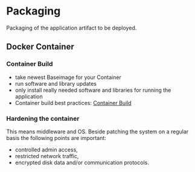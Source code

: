 # Packaging

Packaging of the application artifact to be deployed.

## Docker Container

### Container Build

* take newest Baseimage for your Container
* run software and library updates
* only install really needed software and libraries for running the application
* Container build best practices: [Container Build](../../best-practices.md#container-build)

### Hardening the container

This means middleware and OS. Beside patching the system on a regular basis the following points are important:

* controlled admin access,
* restricted network traffic,
* encrypted disk data and/or communication protocols.
